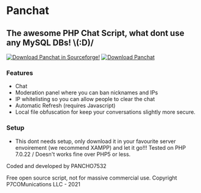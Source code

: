 # Panchat
## The awesome PHP Chat Script, what dont use any MySQL DBs! \\(:D)/
[![Download Panchat in Sourceforge!](https://img.shields.io/sourceforge/dt/panchat-php.svg)](https://sourceforge.net/projects/panchat-php/files/latest/download) [![Download Panchat](https://a.fsdn.com/con/app/sf-download-button)](https://sourceforge.net/projects/panchat-php/files/latest/download)

### Features
- Chat
- Moderation panel where you can ban nicknames and IPs
- IP whitelisting so you can allow people to clear the chat
- Automatic Refresh (requires Javascript)
- Local file obfuscation for keep your conversations slightly more secure.

### Setup
- This dont needs setup, only download it in your favourite server envoirement (we recommend XAMPP) and let it go!!! Tested on PHP 7.0.22 / Doesn't works fine over PHP5 or less.

Coded and developed by PANCHO7532

Free open source script, not for massive commercial use. Copyright P7COMunications LLC - 2021